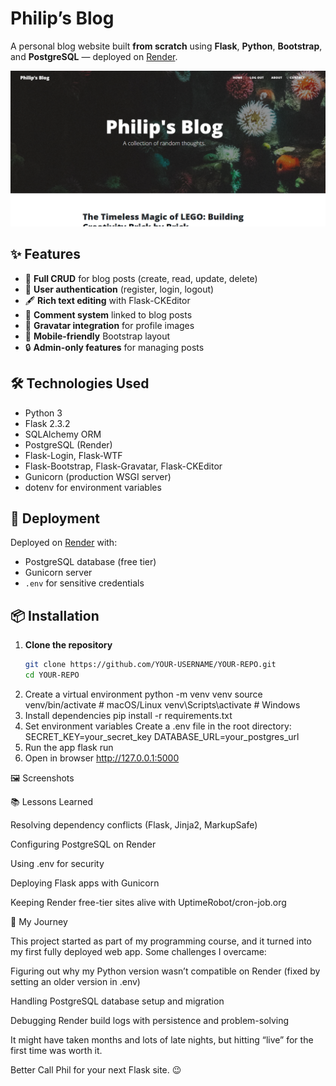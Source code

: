 # Philip’s Blog

A personal blog website built **from scratch** using **Flask**, **Python**, **Bootstrap**, and **PostgreSQL** — deployed on [Render](https://render.com).

![Blog Homepage Screenshot](static/assets/img/preview.png)

## ✨ Features
- 📝 **Full CRUD** for blog posts (create, read, update, delete)
- 🔑 **User authentication** (register, login, logout)
- 🖋️ **Rich text editing** with Flask-CKEditor
- 💬 **Comment system** linked to blog posts
- 👤 **Gravatar integration** for profile images
- 📱 **Mobile-friendly** Bootstrap layout
- 🔒 **Admin-only features** for managing posts

## 🛠️ Technologies Used
- Python 3
- Flask 2.3.2
- SQLAlchemy ORM
- PostgreSQL (Render)
- Flask-Login, Flask-WTF
- Flask-Bootstrap, Flask-Gravatar, Flask-CKEditor
- Gunicorn (production WSGI server)
- dotenv for environment variables

## 🚀 Deployment
Deployed on [Render](https://render.com) with:
- PostgreSQL database (free tier)
- Gunicorn server
- `.env` for sensitive credentials

## 📦 Installation

1. **Clone the repository**
   ```bash
   git clone https://github.com/YOUR-USERNAME/YOUR-REPO.git
   cd YOUR-REPO
2. Create a virtual environment
   python -m venv venv
   source venv/bin/activate   # macOS/Linux
   venv\Scripts\activate      # Windows
3. Install dependencies
   pip install -r requirements.txt
4. Set environment variables
   Create a .env file in the root directory:
   SECRET_KEY=your_secret_key
   DATABASE_URL=your_postgres_url
5. Run the app
   flask run
6. Open in browser
   http://127.0.0.1:5000
   
🖼️ Screenshots

📚 Lessons Learned

Resolving dependency conflicts (Flask, Jinja2, MarkupSafe)

Configuring PostgreSQL on Render

Using .env for security

Deploying Flask apps with Gunicorn

Keeping Render free-tier sites alive with UptimeRobot/cron-job.org

🧠 My Journey

This project started as part of my programming course, and it turned into my first fully deployed web app.
Some challenges I overcame:

Figuring out why my Python version wasn’t compatible on Render (fixed by setting an older version in .env)

Handling PostgreSQL database setup and migration

Debugging Render build logs with persistence and problem-solving

It might have taken months and lots of late nights, but hitting “live” for the first time was worth it.

Better Call Phil for your next Flask site. 😉






